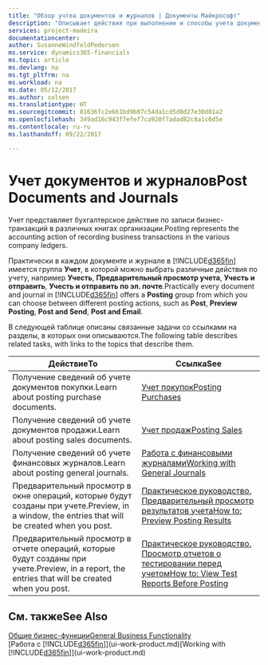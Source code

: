 ```yaml
---
title: "Обзор учтеа документов и журналов | Документы Майкрософт"
description: "Описывает действия при выполнении и способы учета документов и журналов."
services: project-madeira
documentationcenter: 
author: SusanneWindfeldPedersen
ms.service: dynamics365-financials
ms.topic: article
ms.devlang: na
ms.tgt_pltfrm: na
ms.workload: na
ms.date: 05/12/2017
ms.author: solsen
ms.translationtype: HT
ms.sourcegitcommit: 81636fc2e661bd9b07c54da1cd5d0d27e30d01a2
ms.openlocfilehash: 349ad16c943f7efef7ca920f7adad82c8a1c0d5e
ms.contentlocale: ru-ru
ms.lasthandoff: 09/22/2017

---
```

# <a name="post-documents-and-journals"></a><span data-ttu-id="081fd-103">Учет документов и журналов</span><span class="sxs-lookup"><span data-stu-id="081fd-103">Post Documents and Journals</span></span>
<span data-ttu-id="081fd-104">Учет представляет бухгалтерское действие по записи бизнес-транзакций в различных книгах организации.</span><span class="sxs-lookup"><span data-stu-id="081fd-104">Posting represents the accounting action of recording business transactions in the various company ledgers.</span></span>

<span data-ttu-id="081fd-105">Практически в каждом документе и журнале в [!INCLUDE[d365fin](includes/d365fin_md.md)] имеется группа **Учет**, в которой можно выбрать различные действия по учету, например **Учесть**, **Предварительный просмотр учета**, **Учесть и отправить**, **Учесть и отправить по эл. почте**.</span><span class="sxs-lookup"><span data-stu-id="081fd-105">Practically every document and journal in [!INCLUDE[d365fin](includes/d365fin_md.md)] offers a **Posting** group from which you can choose between different posting actions, such as **Post**, **Preview Posting**, **Post and Send**, **Post and Email**.</span></span>

<span data-ttu-id="081fd-106">В следующей таблице описаны связанные задачи со ссылками на разделы, в которых они описываются.</span><span class="sxs-lookup"><span data-stu-id="081fd-106">The following table describes related tasks, with links to the topics that describe them.</span></span>

| <span data-ttu-id="081fd-107">Действие</span><span class="sxs-lookup"><span data-stu-id="081fd-107">To</span></span> | <span data-ttu-id="081fd-108">Ссылка</span><span class="sxs-lookup"><span data-stu-id="081fd-108">See</span></span> |
| --- | --- |
| <span data-ttu-id="081fd-109">Получение сведений об учете документов покупки.</span><span class="sxs-lookup"><span data-stu-id="081fd-109">Learn about posting purchase documents.</span></span> |[<span data-ttu-id="081fd-110">Учет покупок</span><span class="sxs-lookup"><span data-stu-id="081fd-110">Posting Purchases</span></span>](ui-post-purchases.md) |
| <span data-ttu-id="081fd-111">Получение сведений об учете документов продажи.</span><span class="sxs-lookup"><span data-stu-id="081fd-111">Learn about posting sales documents.</span></span> |[<span data-ttu-id="081fd-112">Учет продаж</span><span class="sxs-lookup"><span data-stu-id="081fd-112">Posting Sales</span></span>](ui-post-sales.md) |
| <span data-ttu-id="081fd-113">Получение сведений об учете финансовых журналов.</span><span class="sxs-lookup"><span data-stu-id="081fd-113">Learn about posting general journals.</span></span> |[<span data-ttu-id="081fd-114">Работа с финансовыми журналами</span><span class="sxs-lookup"><span data-stu-id="081fd-114">Working with General Journals</span></span>](ui-work-general-journals.md) |
| <span data-ttu-id="081fd-115">Предварительный просмотр в окне операций, которые будут созданы при учете.</span><span class="sxs-lookup"><span data-stu-id="081fd-115">Preview, in a window, the entries that will be created when you post.</span></span> |[<span data-ttu-id="081fd-116">Практическое руководство. Предварительный просмотр результатов учета</span><span class="sxs-lookup"><span data-stu-id="081fd-116">How to: Preview Posting Results</span></span>](ui-how-preview-post-results.md) |
| <span data-ttu-id="081fd-117">Предварительный просмотр в отчете операций, которые будут созданы при учете.</span><span class="sxs-lookup"><span data-stu-id="081fd-117">Preview, in a report, the entries that will be created when you post.</span></span> |[<span data-ttu-id="081fd-118">Практическое руководство. Просмотр отчетов о тестировании перед учетом</span><span class="sxs-lookup"><span data-stu-id="081fd-118">How to: View Test Reports Before Posting</span></span>](ui-how-view-test-reports-posting.md) |

## <a name="see-also"></a><span data-ttu-id="081fd-119">См. также</span><span class="sxs-lookup"><span data-stu-id="081fd-119">See Also</span></span>
[<span data-ttu-id="081fd-120">Общие бизнес-функции</span><span class="sxs-lookup"><span data-stu-id="081fd-120">General Business Functionality</span></span>](ui-across-business-areas.md)  
<span data-ttu-id="081fd-121">[Работа с [!INCLUDE[d365fin](includes/d365fin_md.md)]](ui-work-product.md)</span><span class="sxs-lookup"><span data-stu-id="081fd-121">[Working with [!INCLUDE[d365fin](includes/d365fin_md.md)]](ui-work-product.md)</span></span>


